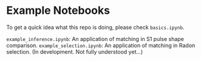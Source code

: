 # Example Notebooks
To get a quick idea what this repo is doing, please check `basics.ipynb`.

`example_inference.ipynb`: An application of matching in S1 pulse shape comparison.
`example_selection.ipynb`: An application of matching in Radon selection. (In development. Not fully understood yet...)